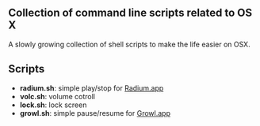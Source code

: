 Collection of command line scripts related to OS X
--------------------------------------------------
A slowly growing collection of shell scripts to make the life easier on OSX.


Scripts
-------

  - **radium.sh**: simple play/stop for [Radium.app](http://www.catpigstudios.com/radium/)
  - **volc.sh**: volume cotroll
  - **lock.sh**: lock screen
  - **growl.sh**: simple pause/resume for [Growl.app](http://growl.info/)
